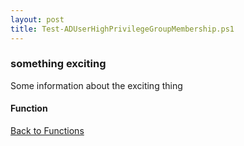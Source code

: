 ```yaml
---
layout: post
title: Test-ADUserHighPrivilegeGroupMembership.ps1
---
```


### something exciting

Some information about the exciting thing

#### Function

<script src="https://gist-it.appspot.com/github.com/BanterBoy/scripts-blog/blob/master/PowerShell/functions/activeDirectory/Test-ADUserHighPrivilegeGroupMembership.ps1"></script>

<a href="/menu/_pages/functions.html">Back to Functions</a>
